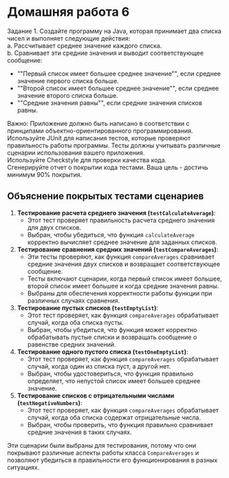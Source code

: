 Домашняя работа 6
===


Задание 1. Создайте программу на Java, которая принимает два списка чисел и выполняет следующие действия:\
a. Рассчитывает среднее значение каждого списка.\
b. Сравнивает эти средние значения и выводит соответствующее сообщение:
- ""Первый список имеет большее среднее значение"", если среднее значение первого списка больше.
- ""Второй список имеет большее среднее значение"", если среднее значение второго списка больше.
- ""Средние значения равны"", если средние значения списков равны.

Важно:
Приложение должно быть написано в соответствии с принципами объектно-ориентированного программирования.\
Используйте JUnit для написания тестов, которые проверяют правильность работы программы. Тесты должны учитывать 
различные сценарии использования вашего приложения.\
Используйте Checkstyle для проверки качества кода.\
Сгенерируйте отчет о покрытии кода тестами. Ваша цель - достичь минимум 90% покрытия.


## Объяснение покрытых тестами сценариев

1. **Тестирование расчета среднего значения (``testCalculateAverage``)**:
    - Этот тест проверяет правильность расчета среднего значения для двух списков.
    - Выбран, чтобы убедиться, что функция `calculateAverage` корректно вычисляет среднее значение для заданных списков.
2. **Тестирование сравнения средних значений (``testCompareAverages``)**:
    - Эти тесты проверяют, как функция `compareAverages` сравнивает средние значения двух списков и возвращает соответствующее сообщение.
    - Тесты включают сценарии, когда первый список имеет большее, второй список имеет большее и когда средние значения равны.
    - Выбраны для обеспечения корректности работы функции при различных случаях сравнения.
3. **Тестирование пустых списков (``testEmptyList``)**:
    - Этот тест проверяет, как функция `compareAverages` обрабатывает случай, когда оба списка пусты.
    - Выбран, чтобы убедиться, что функция может корректно обрабатывать пустые списки и возвращать сообщение о равенстве средних значений.
4. **Тестирование одного пустого списка (``testOneEmptyList``)**:
    - Этот тест проверяет, как функция `compareAverages` обрабатывает случай, когда один из списка пуст, а другой нет.
    - Выбран, чтобы удостовериться, что функция правильно определяет, что непустой список имеет большее среднее значение.
5. **Тестирование списков с отрицательными числами (``testNegativeNumbers``)**:
    - Этот тест проверяет, как функция `compareAverages` обрабатывает случай, когда оба списка содержат отрицательные числа.
    - Выбран, чтобы проверить, что функция правильно сравнивает средние значения в таких случаях.

Эти сценарии были выбраны для тестирования, потому что они покрывают различные аспекты работы класса `CompareAverages` и позволяют убедиться в правильности его функционирования в разных ситуациях.
